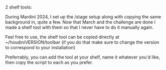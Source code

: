2 shelf tools: 

During Mardini 2024, I set up the /stage setup along with copying the same background in, quite a few. 
Now that March and the challenge are done I made a shelf tool with them so that I never have to do it manually again.

Feel free to use, the shelf tool can be copied directly at ~/houdiniVERSION/toolbar (if you do that make sure to change the version to correspond to your installation)

Preferrably, you can add the tool at your shelf, name it whatever you'd like, then copy the script to each as you prefer.
